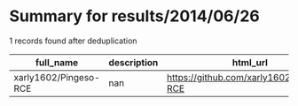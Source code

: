 
# Summary for results/2014/06/26
    
1 records found after deduplication

| full_name | description | html_url | matched_list | matched_count | pushed_at | size | stargazers_count | language | forks_count |
|-----------------------|---------------|------------------------------------------|----------------|-----------------|---------------------------|--------|--------------------|------------|---------------|
| xarly1602/Pingeso-RCE | nan | https://github.com/xarly1602/Pingeso-RCE | ['rce'] | 1 | 2014-06-26 16:08:57+00:00 | 0 | 0 | nan | 0 |
